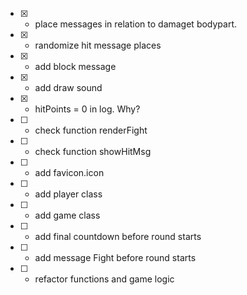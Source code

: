 - [x] - place messages in relation to damaget bodypart.
- [x] - randomize hit message places
- [x] - add block message
- [x] - add draw sound
- [x] - hitPoints = 0 in log. Why?

- [ ] - check function renderFight
- [ ] - check function showHitMsg
- [ ] - add favicon.icon
- [ ] - add player class
- [ ] - add game class
- [ ] - add final countdown before round starts
- [ ] - add message Fight before round starts
- [ ] - refactor functions and game logic


